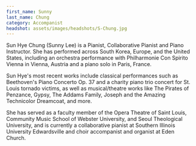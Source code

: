 ```yaml
---
first_name: Sunny
last_name: Chung
category: Accompanist
headshot: assets/images/headshots/S-Chung.jpg
---
```


Sun Hye Chung (Sunny Lee) is a Pianist, Collaborative Pianist and Piano Instructor. She has performed across South Korea, Europe, and the United States, including an orchestra performance with Philharmonie Con Spirito Vienna in Vienna, Austria and a piano solo in Paris, France.

Sun Hye's most recent works include classical performances such as Beethoven's Piano Concerto Op. 37 and a charity piano trio concert for St. Louis tornado victims, as well as musical/theatre works like The Pirates of Penzance, Gypsy, The Addams Family, Joseph and the Amazing Technicolor Dreamcoat, and more.

She has served as a faculty member of the Opera Theatre of Saint Louis, Community Music School of Webster University, and Seoul Theological University, and is currently a collaborative pianist at Southern Illinois University Edwardsville and choir accompanist and organist at Eden Church.
